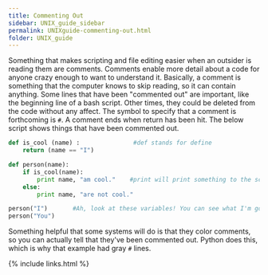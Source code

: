 ```yaml
---
title: Commenting Out
sidebar: UNIX_guide_sidebar
permalink: UNIXguide-commenting-out.html
folder: UNIX_guide
---
```


<link rel="stylesheet" href="css/theme-blue.css">

Something that makes scripting and file editing easier when an outsider is
reading them are comments.
Comments enable more detail about a code for anyone crazy enough to want to
understand it.
Basically, a comment is something that the computer knows to skip reading, so
it can contain anything.
Some lines that have been "commented out" are important, like the beginning
line of a bash script.
Other times, they could be deleted from the code without any affect.
The symbol to specify that a comment is forthcoming is `#`.
A comment ends when return has been hit.
The below script shows things that have been commented out.
```python
def is_cool (name) :               #def stands for define
	return (name == "I")

def person(name):
	if is_cool(name):
		print name, "am cool."    #print will print something to the screen
	else:
		print name, "are not cool."

person("I")       #Ah, look at these variables! You can see what I'm going for.
person("You")
```
Something helpful that some systems will do is that they color comments, so
you can actually tell that they've been commented out.
Python does this, which is why that example had gray `#` lines.


{% include links.html %}
